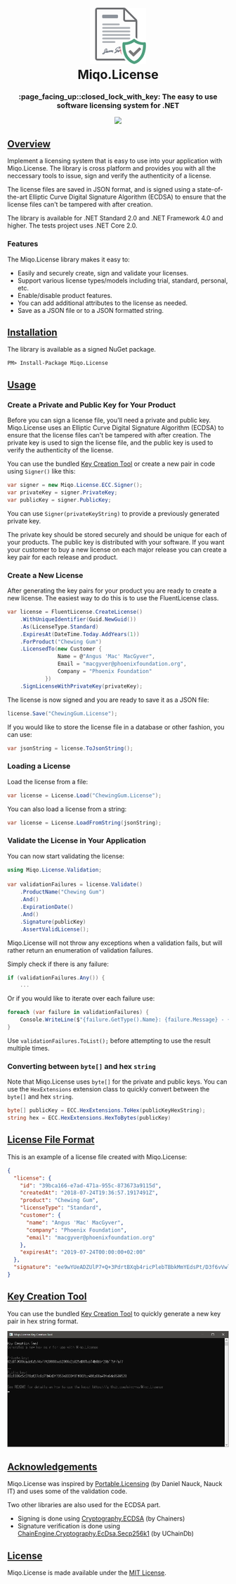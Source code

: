 <h1 align="center">
  <br>
  <img src ="./.github/miqo.license.png" width="128" height="128"/>
  <br>
  Miqo.License
  <br>
</h1>
<h3 align="center">
	:page_facing_up::closed_lock_with_key: The easy to use software licensing system for .NET
</h3>
<p align="center">
<a href="https://ci.appveyor.com/project/natsuo/miqo-license"><img src="https://ci.appveyor.com/api/projects/status/github/miqo-no/Miqo.License?branch=master&svg=true"/></a>
</p>

## [Overview](#overview)

Implement a licensing system that is easy to use into your application with Miqo.License. The library is cross platform and provides you with all the neccessary tools to issue, sign and verify the authenticity of a license.

The license files are saved in JSON format, and is signed using a state-of-the-art Elliptic Curve Digital Signature Algorithm (ECDSA) to ensure that the license files can't be tampered with after creation.

The library is available for .NET Standard 2.0 and .NET Framework 4.0 and higher. The tests project uses .NET Core 2.0.

### Features

The Miqo.License library makes it easy to:

* Easily and securely create, sign and validate your licenses.
* Support various license types/models including trial, standard, personal, etc.
* Enable/disable product features.
* You can add additional attributes to the license as needed.
* Save as a JSON file or to a JSON formatted string.

## [Installation](#installation)

The library is available as a signed NuGet package.

```
PM> Install-Package Miqo.License
```

## [Usage](#usage)

### Create a Private and Public Key for Your Product

Before you can sign a license file, you'll need a private and public key. Miqo.License uses an Elliptic Curve Digital Signature Algorithm (ECDSA) to ensure that the license files can't be tampered with after creation. The private key is used to sign the license file, and the public key is used to verify the authenticity of the license.

You can use the bundled [Key Creation Tool](#key-creation-tool) or create a new pair in code using ```Signer()``` like this:

```csharp
var signer = new Miqo.License.ECC.Signer();
var privateKey = signer.PrivateKey;
var publicKey = signer.PublicKey;
```

You can use ```Signer(privateKeyString)``` to provide a previously generated private key.

The private key should be stored securely and should be unique for each of your products. The public key is distributed with your software. If you want your customer to buy a new license on each major release you can create a key pair for each release and product.

### Create a New License

After generating the key pairs for your product you are ready to create a new license. The easiest way to do this is to use the FluentLicense class.

```csharp
var license = FluentLicense.CreateLicense()
	.WithUniqueIdentifier(Guid.NewGuid())
	.As(LicenseType.Standard)
	.ExpiresAt(DateTime.Today.AddYears(1))
	.ForProduct("Chewing Gum")
	.LicensedTo(new Customer {
				Name = @"Angus 'Mac' MacGyver",
				Email = "macgyver@phoenixfoundation.org",
				Company = "Phoenix Foundation"
			})
	.SignLicenseWithPrivateKey(privateKey);
```

The license is now signed and you are ready to save it as a JSON file:

```csharp
license.Save("ChewingGum.License");
```

If you would like to store the license file in a database or other fashion, you can use:

```csharp
var jsonString = license.ToJsonString();
```

### Loading a License

Load the license from a file:

```csharp
var license = License.Load("ChewingGum.License");
```

You can also load a license from a string:

```csharp
var license = License.LoadFromString(jsonString);
```

### Validate the License in Your Application

You can now start validating the license:

```csharp
using Miqo.License.Validation;

var validationFailures = license.Validate()
	.ProductName("Chewing Gum")
	.And()
	.ExpirationDate()
	.And()
	.Signature(publicKey)
	.AssertValidLicense();
```

Miqo.License will not throw any exceptions when a validation fails, but will rather return an enumeration of validation failures.

Simply check if there is any failure:

```csharp
if (validationFailures.Any()) {
	...
```

Or if you would like to iterate over each failure use:

```csharp
foreach (var failure in validationFailures) {
	Console.WriteLine($"{failure.GetType().Name}: {failure.Message} - {failure.HowToResolve}");
}
```

Use ```validationFailures.ToList();``` before attempting to use the result multiple times.

### Converting between ```byte[]``` and hex ```string```

Note that Miqo.License uses ```byte[]``` for the private and public keys. You can use the ```HexExtensions``` extension class to quickly convert between the ```byte[]``` and hex ```string```.

```csharp
byte[] publicKey = ECC.HexExtensions.ToHex(publicKeyHexString);
string hex = ECC.HexExtensions.HexToBytes(publicKey)
```

## [License File Format](#license-file-format)

This is an example of a license file created with Miqo.License:

```json
{
  "license": {
    "id": "39bca166-e7ad-471a-955c-873673a9115d",
    "createdAt": "2018-07-24T19:36:57.1917491Z",
    "product": "Chewing Gum",
    "licenseType": "Standard",
    "customer": {
      "name": "Angus 'Mac' MacGyver",
      "company": "Phoenix Foundation",
      "email": "macgyver@phoenixfoundation.org"
    },
    "expiresAt": "2019-07-24T00:00:00+02:00"
  },
  "signature": "ee9wYUeADZUlP7+Q+3PdrtBXqb4ricPlebTBbkMmYEdsPt/D3f6vVwlKQ4jrN1pGECaCTmljMOWWfDUNknLGdA=="
}
```

## [Key Creation Tool](#key-creation-tool)

You can use the bundled [Key Creation Tool](./Miqo.License.CreateKeys) to quickly generate a new key pair in hex string format.

![Key Creation Tool](./.github/createkeys.png)

## [Acknowledgements](#acknowledgements)

Miqo.License was inspired by [Portable.Licensing](https://github.com/dnauck/Portable.Licensing) (by Daniel Nauck, Nauck IT) and uses some of the validation code.

Two other libraries are also used for the ECDSA part.

* Signing is done using [Cryptography.ECDSA](https://github.com/Chainers/Cryptography.ECDSA) (by Chainers)
* Signature verification is done using [ChainEngine.Cryptography.EcDsa.Secp256k1](https://github.com/uchaindb/Cryptography.EcDsa.Secp256k1) (by UChainDb)

## [License](#license)

Miqo.License is made available under the [MIT License](LICENSE).
